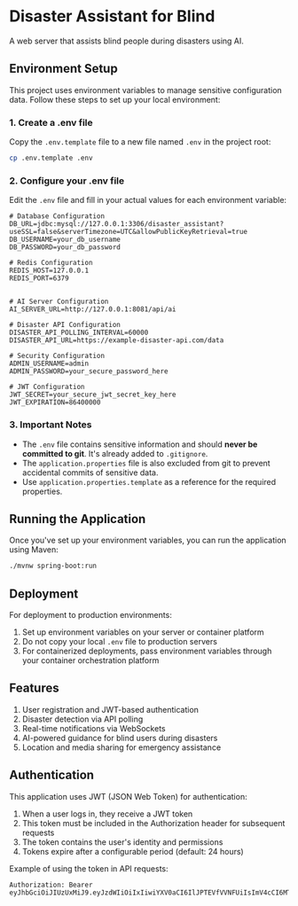 # Disaster Assistant for Blind

A web server that assists blind people during disasters using AI.

## Environment Setup

This project uses environment variables to manage sensitive configuration data. Follow these steps to set up your local environment:

### 1. Create a .env file

Copy the `.env.template` file to a new file named `.env` in the project root:

```bash
cp .env.template .env
```

### 2. Configure your .env file

Edit the `.env` file and fill in your actual values for each environment variable:

```
# Database Configuration
DB_URL=jdbc:mysql://127.0.0.1:3306/disaster_assistant?useSSL=false&serverTimezone=UTC&allowPublicKeyRetrieval=true
DB_USERNAME=your_db_username
DB_PASSWORD=your_db_password

# Redis Configuration
REDIS_HOST=127.0.0.1
REDIS_PORT=6379


# AI Server Configuration
AI_SERVER_URL=http://127.0.0.1:8081/api/ai

# Disaster API Configuration
DISASTER_API_POLLING_INTERVAL=60000
DISASTER_API_URL=https://example-disaster-api.com/data

# Security Configuration
ADMIN_USERNAME=admin
ADMIN_PASSWORD=your_secure_password_here

# JWT Configuration
JWT_SECRET=your_secure_jwt_secret_key_here
JWT_EXPIRATION=86400000
```

### 3. Important Notes

- The `.env` file contains sensitive information and should **never be committed to git**. It's already added to `.gitignore`.
- The `application.properties` file is also excluded from git to prevent accidental commits of sensitive data.
- Use `application.properties.template` as a reference for the required properties.

## Running the Application

Once you've set up your environment variables, you can run the application using Maven:

```bash
./mvnw spring-boot:run
```

## Deployment

For deployment to production environments:

1. Set up environment variables on your server or container platform
2. Do not copy your local `.env` file to production servers
3. For containerized deployments, pass environment variables through your container orchestration platform

## Features

1. User registration and JWT-based authentication
2. Disaster detection via API polling
3. Real-time notifications via WebSockets
4. AI-powered guidance for blind users during disasters
5. Location and media sharing for emergency assistance

## Authentication

This application uses JWT (JSON Web Token) for authentication:

1. When a user logs in, they receive a JWT token
2. This token must be included in the Authorization header for subsequent requests
3. The token contains the user's identity and permissions
4. Tokens expire after a configurable period (default: 24 hours)

Example of using the token in API requests:

```
Authorization: Bearer eyJhbGciOiJIUzUxMiJ9.eyJzdWIiOiIxIiwiYXV0aCI6IlJPTEVfVVNFUiIsImV4cCI6MTYyMDY2NDcyMH0.example_token
```
